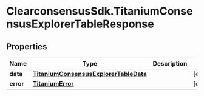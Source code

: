 # ClearconsensusSdk.TitaniumConsensusExplorerTableResponse

## Properties

Name | Type | Description | Notes
------------ | ------------- | ------------- | -------------
**data** | [**TitaniumConsensusExplorerTableData**](TitaniumConsensusExplorerTableData.md) |  | [optional] 
**error** | [**TitaniumError**](TitaniumError.md) |  | [optional] 


